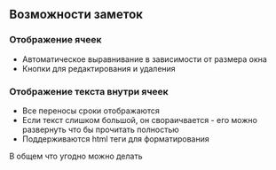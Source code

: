 ## Возможности заметок

### Отображение ячеек
* Автоматическое выравнивание в зависимости от размера окна
* Кнопки для редактирования и удаления

### Отображение текста внутри ячеек
* Все переносы сроки отображаются
* Если текст слишком большой, он свораичвается - его можно развернуть что бы прочитать полностью
* Поддерживаются html теги для форматирования

В общем что угодно можно делать